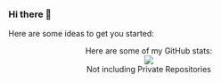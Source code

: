 ### Hi there 👋


Here are some ideas to get you started:

<div align="center">
    Here are some of my GitHub stats:
    <br>
    <img src="https://github-readme-stats.vercel.app/api?username=CacheMeGifYouCan&show_icons=true&title_color=37B256&icon_color=37B256&count_private=true&hide_title=true&show_owner=true&hide_border=true&hide=commits,contribs">
    <br>
    Not including Private Repositories
</div>
